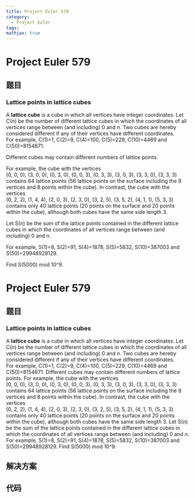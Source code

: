 ```yaml
---
title: Project Euler 579
category:
  - Project Euler
tags:
mathjax: true
---
```

<escape><!-- more --></escape>
    
# Project Euler 579
## 题目
### Lattice points in lattice cubes


A <b>lattice cube</b> is a cube in which all vertices have integer coordinates. Let C(<var>n</var>) be the number of different lattice cubes in which the coordinates of all vertices range between (and including) 0 and <var>n</var>. Two cubes are hereby considered different if any of their vertices have different coordinates.<br />
For example, C(1)=1, C(2)=9, C(4)=100, C(5)=229, C(10)=4469 and C(50)=8154671.

Different cubes may contain different numbers of lattice points.

For example, the cube with the vertices<br />
(0, 0, 0), (3, 0, 0), (0, 3, 0), (0, 0, 3), (0, 3, 3), (3, 0, 3), (3, 3, 0), (3, 3, 3) contains 64 lattice points (56 lattice points on the surface including the 8 vertices and 8 points within the cube). 
In contrast, the cube with the vertices<br />
(0, 2, 2), (1, 4, 4), (2, 0, 3), (2, 3, 0), (3, 2, 5), (3, 5, 2), (4, 1, 1), (5, 3, 3) contains only 40 lattice points (20 points on the surface and 20 points within the cube), although both cubes have the same side length 3.


Let S(<var>n</var>) be the sum of the lattice points contained in the different lattice cubes in which the coordinates of all vertices range between (and including) 0 and <var>n</var>.

For example, S(1)=8, S(2)=91, S(4)=1878, S(5)=5832, S(10)=387003 and S(50)=29948928129.

Find S(5000) mod 10^9.


# Project Euler 579
## 题目
### Lattice points in lattice cubes

A <b>lattice cube</b> is a cube in which all vertices have integer coordinates. Let C($n$) be the number of different lattice cubes in which the coordinates of all vertices range between (and including) 0 and $n$. Two cubes are hereby considered different if any of their vertices have different coordinates.<br>For example, C(1)=1, C(2)=9, C(4)=100, C(5)=229, C(10)=4469 and C(50)=8154671.
Different cubes may contain different numbers of lattice points.
For example, the cube with the vertices<br>(0, 0, 0), (3, 0, 0), (0, 3, 0), (0, 0, 3), (0, 3, 3), (3, 0, 3), (3, 3, 0), (3, 3, 3) contains 64 lattice points (56 lattice points on the surface including the 8 vertices and 8 points within the cube). 
In contrast, the cube with the vertices<br>(0, 2, 2), (1, 4, 4), (2, 0, 3), (2, 3, 0), (3, 2, 5), (3, 5, 2), (4, 1, 1), (5, 3, 3) contains only 40 lattice points (20 points on the surface and 20 points within the cube), although both cubes have the same side length 3.
Let S($n$) be the sum of the lattice points contained in the different lattice cubes in which the coordinates of all vertices range between (and including) 0 and $n$.
For example, S(1)=8, S(2)=91, S(4)=1878, S(5)=5832, S(10)=387003 and S(50)=29948928129.
Find S(5000) mod 10^9.


## 解决方案


## 代码


